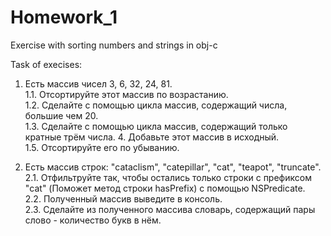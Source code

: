 # Homework_1
Exercise with sorting numbers and strings in obj-c

Task of execises:

1. Есть массив чисел 3, 6, 32, 24, 81.
<br/> 1.1. Отсортируйте этот массив по возрастанию.
<br/> 1.2. Сделайте с помощью цикла массив, содержащий числа, большие чем 20.
<br/> 1.3. Сделайте с помощью цикла массив, содержащий только кратные трём числа. 4. Добавьте этот массив в исходный.
<br/> 1.5. Отсортируйте его по убыванию.

2. Есть массив строк: "cataclism", "catepillar", "cat", "teapot", "truncate".
<br/> 2.1. Отфильтруйте так, чтобы остались только строки с префиксом "cat" (Поможет метод строки hasPrefix) с помощью NSPredicate.
<br/> 2.2. Полученный массив выведите в консоль.
<br/> 2.3. Сделайте из полученного массива словарь, содержащий пары слово - количество букв в нём.
